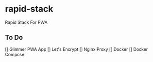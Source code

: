 # rapid-stack
Rapid Stack For PWA

## To Do

[] Glimmer PWA App
[] Let's Encrypt
[] Nginx Proxy
[] Docker
[] Docker Compose

